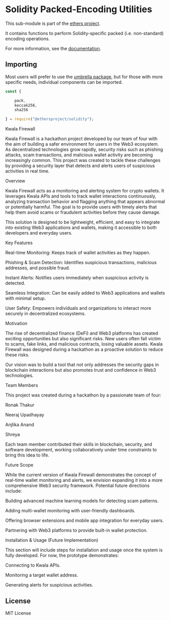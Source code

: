 Solidity Packed-Encoding Utilities
==================================

This sub-module is part of the [ethers project](https://github.com/ethers-io/ethers.js).

It contains functions to perform Solidity-specific packed (i.e. non-standard)
encoding operations.

For more information, see the [documentation](https://docs.ethers.io/v5/api/utils/hashing/#utils--solidity-hashing).

Importing
---------

Most users will prefer to use the [umbrella package](https://www.npmjs.com/package/ethers),
but for those with more specific needs, individual components can be imported.


```javascript
const {

    pack,
    keccak256,
    sha256

} = require("@ethersproject/solidity");
```
Kwala Firewall

Kwala Firewall is a hackathon project developed by our team of four with the aim of building a safer environment for users in the Web3 ecosystem. As decentralized technologies grow rapidly, security risks such as phishing attacks, scam transactions, and malicious wallet activity are becoming increasingly common. This project was created to tackle these challenges by providing a security layer that detects and alerts users of suspicious activities in real time.

Overview

Kwala Firewall acts as a monitoring and alerting system for crypto wallets. It leverages Kwala APIs and tools to track wallet interactions continuously, analyzing transaction behavior and flagging anything that appears abnormal or potentially harmful. The goal is to provide users with timely alerts that help them avoid scams or fraudulent activities before they cause damage.

This solution is designed to be lightweight, efficient, and easy to integrate into existing Web3 applications and wallets, making it accessible to both developers and everyday users.

Key Features

Real-time Monitoring: Keeps track of wallet activities as they happen.

Phishing & Scam Detection: Identifies suspicious transactions, malicious addresses, and possible fraud.

Instant Alerts: Notifies users immediately when suspicious activity is detected.

Seamless Integration: Can be easily added to Web3 applications and wallets with minimal setup.

User Safety: Empowers individuals and organizations to interact more securely in decentralized ecosystems.

Motivation

The rise of decentralized finance (DeFi) and Web3 platforms has created exciting opportunities but also significant risks. New users often fall victim to scams, fake links, and malicious contracts, losing valuable assets. Kwala Firewall was designed during a hackathon as a proactive solution to reduce these risks.

Our vision was to build a tool that not only addresses the security gaps in blockchain interactions but also promotes trust and confidence in Web3 technologies.

Team Members

This project was created during a hackathon by a passionate team of four:

Ronak Thakur

Neeraj Upadhayay

Anjlika Anand

Shreya

Each team member contributed their skills in blockchain, security, and software development, working collaboratively under time constraints to bring this idea to life.

Future Scope

While the current version of Kwala Firewall demonstrates the concept of real-time wallet monitoring and alerts, we envision expanding it into a more comprehensive Web3 security framework. Potential future directions include:

Building advanced machine learning models for detecting scam patterns.

Adding multi-wallet monitoring with user-friendly dashboards.

Offering browser extensions and mobile app integration for everyday users.

Partnering with Web3 platforms to provide built-in wallet protection.

Installation & Usage (Future Implementation)

This section will include steps for installation and usage once the system is fully developed. For now, the prototype demonstrates:

Connecting to Kwala APIs.

Monitoring a target wallet address.

Generating alerts for suspicious activities.

License
-------

MIT License
